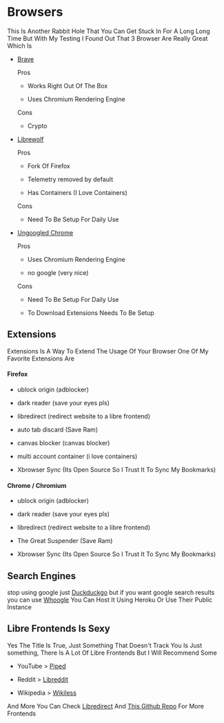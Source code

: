 # Browsers

This Is Another Rabbit Hole That You Can Get Stuck In For A Long Long Time But With My Testing I Found Out That 3 Browser Are Really Great Which Is

- [Brave](https://brave.com/) 
  
  Pros
  
  - Works Right Out Of The Box
  
  - Uses Chromium Rendering Engine
  
  Cons
  
  - Crypto

- [Librewolf](https://librewolf.net/) 
  
  Pros
  
  - Fork Of Firefox
  
  - Telemetry removed by default
  
  - Has Containers (I Love Containers)
  
  Cons
  
  - Need To Be Setup For Daily Use

- [Ungoogled Chrome](https://github.com/ungoogled-software/ungoogled-chromium) 
  
  Pros
  
  - Uses Chromium Rendering Engine
  
  - no google (very nice)
  
  Cons
  
  - Need To Be Setup For Daily Use
  
  - To Download Extensions Needs To Be Setup

## Extensions

Extensions Is A Way To Extend The Usage Of Your Browser One Of My Favorite Extensions Are

#### Firefox

- ublock origin (adblocker)

- dark reader (save your eyes pls)

- libredirect (redirect website to a libre frontend)

- auto tab discard (Save Ram)

- canvas blocker (canvas blocker)

- multi account container (i love containers)

- Xbrowser Sync (Its Open Source So I Trust It To Sync My Bookmarks)

#### Chrome / Chromium

- ublock origin (adblocker)

- dark reader (save your eyes pls)

- libredirect (redirect website to a libre frontend)

- The Great Suspender (Save Ram)

- Xbrowser Sync (Its Open Source So I Trust It To Sync My Bookmarks)

## Search Engines

stop using google just [Duckduckgo](https://duckduckgo.com/) but if you want google search results you can use [Whoogle](https://github.com/benbusby/whoogle-search) You Can Host It Using Heroku Or Use Their Public Instance

## Libre Frontends Is Sexy

Yes The Title Is True, Just Something That Doesn't Track You Is Just something, There Is A Lot Of Libre Frontends But I Will Recommend Some

- YouTube > [Piped](https://github.com/TeamPiped/Piped)

- Reddit > [Libreddit](https://github.com/spikecodes/libreddit#instances) 

- Wikipedia > [Wikiless](https://codeberg.org/orenom/wikiless)

And More You Can Check [Libredirect](https://github.com/libredirect/libredirect) And [This Github Repo](https://github.com/digitalblossom/alternative-frontends) For More Frontends 
